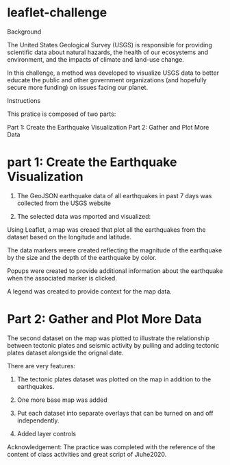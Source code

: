 # leaflet-challenge

Background

The United States Geological Survey (USGS) is responsible for providing scientific data about natural hazards, the health of our ecosystems and environment, and the impacts of climate and land-use change. 

 In this challenge, a method was developed to visualize USGS data to better educate the public and other government organizations (and hopefully secure more funding) on issues facing our planet.

Instructions 

This pratice is composed of two parts: 

Part 1: Create the Earthquake Visualization
Part 2: Gather and Plot More Data

# part 1: Create the Earthquake Visualization

1. The GeoJSON earthquake data of all earthquakes in past 7 days was collected from the USGS website

2. The selected data was mported and visualized:

Using Leaflet, a map was creaed that plot all the earthquakes from the dataset based on the longitude and latitude.

The data markers weere created reflecting the magnitude of the earthquake by the size and the depth of the earthquake by color. 

Popups were created to provide additional information about the earthquake when the associated marker is clicked.

A legend was created to provide context for the map data.

# Part 2: Gather and Plot More Data

The second dataset on the map was plotted to illustrate the relationship between tectonic plates and seismic activity by pulling and adding tectonic plates dataset alongside the orignal date. 

There are very features: 

1. The tectonic plates dataset was plotted on the map in addition to the earthquakes.

2. One more base map was added

3. Put each dataset into separate overlays that can be turned on and off independently.

4. Added layer controls

Acknowledgement: The practice was completed with the reference of the content of class activities and great script of Jiuhe2020.
